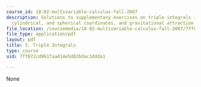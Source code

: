 ```yaml
---
course_id: 18-02-multivariable-calculus-fall-2007
description: Solutions to supplementary exercises on triple integrals in rectangular,
  cylindrical, and spherical coordinates, and gravitational attraction.
file_location: /coursemedia/18-02-multivariable-calculus-fall-2007/7ff072cd961faad14e5d02bdac1ddda1_tripl_intgrl_sol.pdf
file_type: application/pdf
layout: pdf
title: 5. Triple Integrals
type: course
uid: 7ff072cd961faad14e5d02bdac1ddda1

---
```

None